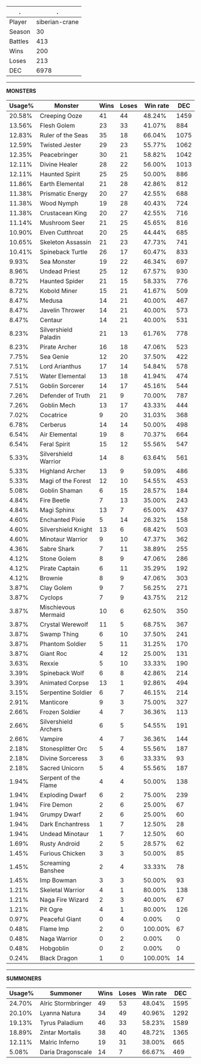 .|.
|-|-
Player|siberian-crane
Season|30
Battles|413
Wins|200
Loses|213
DEC|6978

---
**MONSTERS**

Usage%|Monster|Wins|Loses|Win rate|DEC|
-|-|-|-|-|-|
20.58%|Creeping Ooze|41|44|48.24%|1459|
13.56%|Flesh Golem|23|33|41.07%|884|
12.83%|Ruler of the Seas|35|18|66.04%|1075|
12.59%|Twisted Jester|29|23|55.77%|1062|
12.35%|Peacebringer|30|21|58.82%|1042|
12.11%|Divine Healer|28|22|56.00%|1013|
12.11%|Haunted Spirit|25|25|50.00%|886|
11.86%|Earth Elemental|21|28|42.86%|812|
11.38%|Prismatic Energy|20|27|42.55%|688|
11.38%|Wood Nymph|19|28|40.43%|724|
11.38%|Crustacean King|20|27|42.55%|716|
11.14%|Mushroom Seer|21|25|45.65%|816|
10.90%|Elven Cutthroat|20|25|44.44%|685|
10.65%|Skeleton Assassin|21|23|47.73%|741|
10.41%|Spineback Turtle|26|17|60.47%|833|
9.93%|Sea Monster|19|22|46.34%|697|
8.96%|Undead Priest|25|12|67.57%|930|
8.72%|Haunted Spider|21|15|58.33%|776|
8.72%|Kobold Miner|15|21|41.67%|509|
8.47%|Medusa|14|21|40.00%|467|
8.47%|Javelin Thrower|14|21|40.00%|573|
8.47%|Centaur|14|21|40.00%|531|
8.23%|Silvershield Paladin|21|13|61.76%|778|
8.23%|Pirate Archer|16|18|47.06%|523|
7.75%|Sea Genie|12|20|37.50%|422|
7.51%|Lord Arianthus|17|14|54.84%|578|
7.51%|Water Elemental|13|18|41.94%|474|
7.51%|Goblin Sorcerer|14|17|45.16%|544|
7.26%|Defender of Truth|21|9|70.00%|787|
7.26%|Goblin Mech|13|17|43.33%|444|
7.02%|Cocatrice|9|20|31.03%|368|
6.78%|Cerberus|14|14|50.00%|498|
6.54%|Air Elemental|19|8|70.37%|664|
6.54%|Feral Spirit|15|12|55.56%|547|
5.33%|Silvershield Warrior|14|8|63.64%|561|
5.33%|Highland Archer|13|9|59.09%|486|
5.33%|Magi of the Forest|12|10|54.55%|453|
5.08%|Goblin Shaman|6|15|28.57%|184|
4.84%|Fire Beetle|7|13|35.00%|243|
4.84%|Magi Sphinx|13|7|65.00%|437|
4.60%|Enchanted Pixie|5|14|26.32%|158|
4.60%|Silvershield Knight|13|6|68.42%|503|
4.60%|Minotaur Warrior|9|10|47.37%|362|
4.36%|Sabre Shark|7|11|38.89%|255|
4.12%|Stone Golem|8|9|47.06%|286|
4.12%|Pirate Captain|6|11|35.29%|192|
4.12%|Brownie|8|9|47.06%|303|
3.87%|Clay Golem|9|7|56.25%|271|
3.87%|Cyclops|7|9|43.75%|212|
3.87%|Mischievous Mermaid|10|6|62.50%|350|
3.87%|Crystal Werewolf|11|5|68.75%|367|
3.87%|Swamp Thing|6|10|37.50%|241|
3.87%|Phantom Soldier|5|11|31.25%|170|
3.87%|Giant Roc|4|12|25.00%|131|
3.63%|Rexxie|5|10|33.33%|190|
3.39%|Spineback Wolf|6|8|42.86%|214|
3.39%|Animated Corpse|13|1|92.86%|494|
3.15%|Serpentine Soldier|6|7|46.15%|214|
2.91%|Manticore|9|3|75.00%|327|
2.66%|Frozen Soldier|4|7|36.36%|113|
2.66%|Silvershield Archers|6|5|54.55%|191|
2.66%|Vampire|4|7|36.36%|144|
2.18%|Stonesplitter Orc|5|4|55.56%|187|
2.18%|Divine Sorceress|3|6|33.33%|93|
2.18%|Sacred Unicorn|5|4|55.56%|187|
1.94%|Serpent of the Flame|4|4|50.00%|138|
1.94%|Exploding Dwarf|6|2|75.00%|239|
1.94%|Fire Demon|2|6|25.00%|67|
1.94%|Grumpy Dwarf|2|6|25.00%|60|
1.94%|Dark Enchantress|1|7|12.50%|28|
1.94%|Undead Minotaur|1|7|12.50%|60|
1.69%|Rusty Android|2|5|28.57%|62|
1.45%|Furious Chicken|3|3|50.00%|85|
1.45%|Screaming Banshee|2|4|33.33%|78|
1.45%|Imp Bowman|3|3|50.00%|93|
1.21%|Skeletal Warrior|4|1|80.00%|138|
1.21%|Naga Fire Wizard|2|3|40.00%|67|
1.21%|Pit Ogre|4|1|80.00%|126|
0.97%|Peaceful Giant|0|4|0.00%|0|
0.48%|Flame Imp|2|0|100.00%|67|
0.48%|Naga Warrior|0|2|0.00%|0|
0.48%|Hobgoblin|0|2|0.00%|0|
0.24%|Black Dragon|1|0|100.00%|14|

---
**SUMMONERS**

Usage%|Summoner|Wins|Loses|Win rate|DEC|
-|-|-|-|-|-|
24.70%|Alric Stormbringer|49|53|48.04%|1595|
20.10%|Lyanna Natura|34|49|40.96%|1292|
19.13%|Tyrus Paladium|46|33|58.23%|1589|
18.89%|Zintar Mortalis|38|40|48.72%|1365|
12.11%|Malric Inferno|19|31|38.00%|665|
5.08%|Daria Dragonscale|14|7|66.67%|469|

